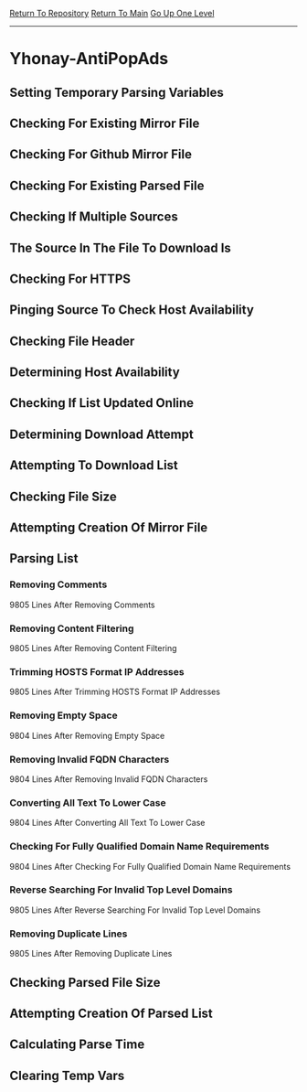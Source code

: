 [Return To Repository](https://github.com/deathbybandaid/piholeparser/)
[Return To Main](https://github.com/deathbybandaid/piholeparser/blob/master/RecentRunLogs/Mainlog.md)
[Go Up One Level](https://github.com/deathbybandaid/piholeparser/blob/master/RecentRunLogs/TopLevelScripts/30-Processing-External-Blacklists.md)
____________________________________
# Yhonay-AntiPopAds
## Setting Temporary Parsing Variables
## Checking For Existing Mirror File
## Checking For Github Mirror File
## Checking For Existing Parsed File
## Checking If Multiple Sources
## The Source In The File To Download Is
## Checking For HTTPS
## Pinging Source To Check Host Availability
## Checking File Header
## Determining Host Availability
## Checking If List Updated Online
## Determining Download Attempt
## Attempting To Download List
## Checking File Size
## Attempting Creation Of Mirror File
## Parsing List
### Removing Comments
9805 Lines After Removing Comments
### Removing Content Filtering
9805 Lines After Removing Content Filtering
### Trimming HOSTS Format IP Addresses
9805 Lines After Trimming HOSTS Format IP Addresses
### Removing Empty Space
9804 Lines After Removing Empty Space
### Removing Invalid FQDN Characters
9804 Lines After Removing Invalid FQDN Characters
### Converting All Text To Lower Case
9804 Lines After Converting All Text To Lower Case
### Checking For Fully Qualified Domain Name Requirements
9804 Lines After Checking For Fully Qualified Domain Name Requirements
### Reverse Searching For Invalid Top Level Domains
9805 Lines After Reverse Searching For Invalid Top Level Domains
### Removing Duplicate Lines
9805 Lines After Removing Duplicate Lines
## Checking Parsed File Size
## Attempting Creation Of Parsed List
## Calculating Parse Time
## Clearing Temp Vars
